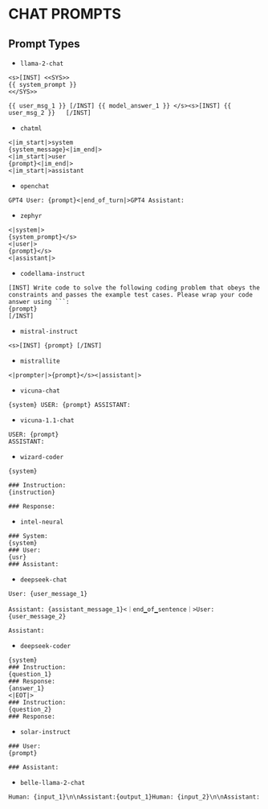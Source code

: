 # CHAT PROMPTS

## Prompt Types

- `llama-2-chat`

```text
<s>[INST] <<SYS>>
{{ system_prompt }}
<</SYS>>

{{ user_msg_1 }} [/INST] {{ model_answer_1 }} </s><s>[INST] {{ user_msg_2 }}   [/INST]
```

- `chatml`

```text
<|im_start|>system
{system_message}<|im_end|>
<|im_start|>user
{prompt}<|im_end|>
<|im_start|>assistant
```

- `openchat`

```text
GPT4 User: {prompt}<|end_of_turn|>GPT4 Assistant:
```

- `zephyr`

```text
<|system|>
{system_prompt}</s>
<|user|>
{prompt}</s>
<|assistant|>
```

- `codellama-instruct`

```text
[INST] Write code to solve the following coding problem that obeys the constraints and passes the example test cases. Please wrap your code answer using ```:
{prompt}
[/INST]
```

- `mistral-instruct`

```text
<s>[INST] {prompt} [/INST]
```

- `mistrallite`

```text
<|prompter|>{prompt}</s><|assistant|>
```

- `vicuna-chat`

```text
{system} USER: {prompt} ASSISTANT:
```

- `vicuna-1.1-chat`

```text
USER: {prompt}
ASSISTANT:
```

- `wizard-coder`

```text
{system}

### Instruction:
{instruction}

### Response:
```

- `intel-neural`

```text
### System:
{system}
### User:
{usr}
### Assistant:
```

- `deepseek-chat`

```text
User: {user_message_1}

Assistant: {assistant_message_1}<｜end▁of▁sentence｜>User: {user_message_2}

Assistant:
```

- `deepseek-coder`

```text
{system}
### Instruction:
{question_1}
### Response:
{answer_1}
<|EOT|>
### Instruction:
{question_2}
### Response:
```

- `solar-instruct`

```text
### User:
{prompt}

### Assistant:
```

- `belle-llama-2-chat`

```text
Human: {input_1}\n\nAssistant:{output_1}Human: {input_2}\n\nAssistant:
```
